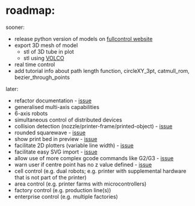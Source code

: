 # roadmap:

sooner:
- release python version of models on [fullcontrol website](https://fullcontrol.xyz)
- export 3D mesh of model
    - stl of 3D tube in plot
    - stl using [VOLCO](https://doi.org/10.1016/j.addma.2018.04.004)
- real time control
- add tutorial info about path length function, circleXY_3pt, catmull_rom, bezier_through_points


later:
- refactor documentation - [issue](https://github.com/FullControlXYZ/fullcontrol/issues/10)
- generalised multi-axis capabilities
- 6-axis robots
- simultaneous control of distributed devices
- collision detection (nozzle/printer-frame/printed-object) - [issue](https://github.com/FullControlXYZ/fullcontrol/issues/21)
- rounded squarewave - [issue](https://github.com/FullControlXYZ/fullcontrol/issues/34)
- show print bed in preview - [issue](https://github.com/FullControlXYZ/fullcontrol/issues/9)
- facilitate 2D plotters (variable line width) - [issue](https://github.com/FullControlXYZ/fullcontrol/issues/15)
- facilitate easy SVG import - [issue](https://github.com/FullControlXYZ/fullcontrol/issues/11)
- allow use of more complex gcode commands like G2/G3 - [issue](https://github.com/FullControlXYZ/fullcontrol/issues/2)
- warn user if centre point has no z value defined - [issue](https://github.com/FullControlXYZ/fullcontrol/issues/36)
- cell control (e.g. dual robots; e.g. printer with supplemental hardware that is not part of the printer)
- area control (e.g. printer farms with microcontrollers)
- factory control (e.g. production line(s))
- enterprise control (e.g. multiple factories)